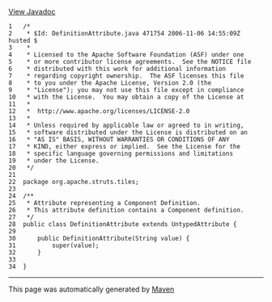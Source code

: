 [View Javadoc](../../../../../apidocs/org/apache/struts/tiles/DefinitionAttribute.html.md)


    1   /*
    2    * $Id: DefinitionAttribute.java 471754 2006-11-06 14:55:09Z husted $
    3    *
    4    * Licensed to the Apache Software Foundation (ASF) under one
    5    * or more contributor license agreements.  See the NOTICE file
    6    * distributed with this work for additional information
    7    * regarding copyright ownership.  The ASF licenses this file
    8    * to you under the Apache License, Version 2.0 (the
    9    * "License"); you may not use this file except in compliance
    10   * with the License.  You may obtain a copy of the License at
    11   *
    12   *  http://www.apache.org/licenses/LICENSE-2.0
    13   *
    14   * Unless required by applicable law or agreed to in writing,
    15   * software distributed under the License is distributed on an
    16   * "AS IS" BASIS, WITHOUT WARRANTIES OR CONDITIONS OF ANY
    17   * KIND, either express or implied.  See the License for the
    18   * specific language governing permissions and limitations
    19   * under the License.
    20   */
    21  
    22  package org.apache.struts.tiles;
    23  
    24  /**
    25   * Attribute representing a Component Definition.
    26   * This attribute definition contains a Component definition.
    27   */
    28  public class DefinitionAttribute extends UntypedAttribute {
    29  
    30      public DefinitionAttribute(String value) {
    31          super(value);
    32      }
    33  
    34  }

------------------------------------------------------------------------

This page was automatically generated by [Maven](http://maven.apache.org/)

